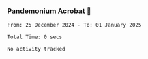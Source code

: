 ### Pandemonium Acrobat 🤸

<!--START_SECTION:waka-->

```all_time
From: 25 December 2024 - To: 01 January 2025

Total Time: 0 secs

No activity tracked
```

<!--END_SECTION:waka-->
